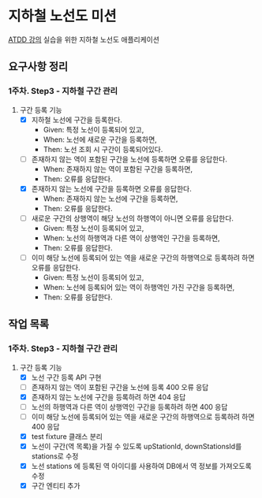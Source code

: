 # 지하철 노선도 미션
[ATDD 강의](https://edu.nextstep.camp/c/R89PYi5H) 실습을 위한 지하철 노선도 애플리케이션

## 요구사항 정리

### 1주차. Step3 - 지하철 구간 관리
1. 구간 등록 기능
    - [x] 지하철 노선에 구간을 등록한다.
      - Given: 특정 노선이 등록되어 있고,
      - When: 노선에 새로운 구간을 등록하면,
      - Then: 노선 조회 시 구간이 등록되어있다.
    - [ ] 존재하지 않는 역이 포함된 구간을 노선에 등록하면 오류를 응답한다.
       - When: 존재하지 않는 역이 포함된 구간을 등록하면,
       - Then: 오류를 응답한다.
    - [x] 존재하지 않는 노선에 구간을 등록하면 오류를 응답한다.
       - When: 존재하지 않는 노선에 구간을 등록하면,
       - Then: 오류를 응답한다.
    - [ ] 새로운 구간의 상행역이 해당 노선의 하행역이 아니면 오류를 응답한다.
      - Given: 특정 노선이 등록되어 있고,
      - When: 노선의 하행역과 다른 역이 상행역인 구간을 등록하면,
      - Then: 오류를 응답한다.
    - [ ] 이미 해당 노선에 등록되어 있는 역을 새로운 구간의 하행역으로 등록하려 하면 오류를 응답한다.
       - Given: 특정 노선이 등록되어 있고,
       - When: 노선에 등록되어 있는 역이 하행역인 가진 구간을 등록하면,
       - Then: 오류를 응답한다.

## 작업 목록
### 1주차. Step3 - 지하철 구간 관리
1. 구간 등록 기능
   - [x] 노선 구간 등록 API 구현
   - [ ] 존재하지 않는 역이 포함된 구간을 노선에 등록 400 오류 응답
   - [x] 존재하지 않는 노선에 구간을 등록하려 하면 404 응답
   - [ ] 노선의 하행역과 다른 역이 상행역인 구간을 등록하려 하면 400 응답
   - [ ] 이미 해당 노선에 등록되어 있는 역을 새로운 구간의 하행역으로 등록하려 하면 400 응답
   - [x] test fixture 클래스 분리
   - [x] 노선이 구간(역 목록)을 가질 수 있도록 upStationId, downStationsId를 stations로 수정
   - [x] 노선 stations 에 등록된 역 아이디를 사용하여 DB에서 역 정보를 가져오도록 수정
   - [x] 구간 엔티티 추가
